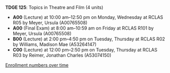 **TDGE 125**: Topics in Theatre and Film (4 units)

- **A00** (Lecture) at 10:00 am–12:50 pm on Monday, Wednesday at RCLAS R05 by Meyer, Ursula (A00765508)
- **A00** (Final Exam) at 8:00 am–10:59 am on Friday at RCLAS R101 by Meyer, Ursula (A00765508)
- **B00** (Lecture) at 2:00 pm–4:50 pm on Tuesday, Thursday at RCLAS R02 by Williams, Madison Mae (A53264147)
- **C00** (Lecture) at 12:00 pm–2:50 pm on Tuesday, Thursday at RCLAS R03 by Reimer, Jonathan Charles (A53074150)

[Enrollment numbers over time](./TDGE125.tsv)
